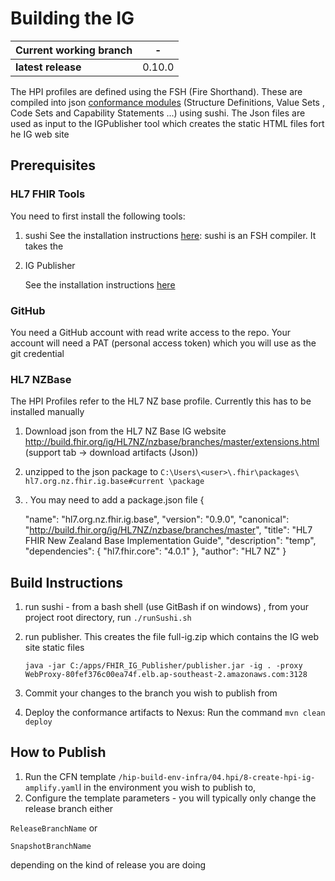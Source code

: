 # Building the IG



| Current working branch | - |
| ---------------------- | ------------ |
| **latest release**     | 0.10.0         |



The HPI profiles are defined using the FSH (Fire Shorthand).  These are compiled into json [conformance modules](https://hl7.org/fhir/R4/conformance-module.html#:~:text=The%20Conformance%20Module%20represents%20metadata,used%20to%20create%20derived%20specifications.) (Structure Definitions, Value Sets , Code Sets and Capability Statements ...)  using sushi.  The Json files are used as input  to the IGPublisher tool which creates the static HTML files fort he IG web site

Prerequisites
-----------------
### HL7 FHIR Tools

You need to first  install the following tools:

1. sushi 
   See the installation instructions [here](http://hl7.org/fhir/uv/shorthand/2020May/tutorial.html):
   sushi is an FSH compiler. It takes the 

2. IG Publisher

   See the installation instructions [here](https://confluence.hl7.org/display/FHIR/IG+Publisher+Documentation)


### GitHub

You need a GitHub account with read write access to the repo.
Your account will need a PAT (personal access token) which you will use as the git credential




### HL7 NZBase

The HPI Profiles refer  to the HL7 NZ base profile. Currently this has to be installed manually

1. Download json from the HL7 NZ Base  IG website
   http://build.fhir.org/ig/HL7NZ/nzbase/branches/master/extensions.html
   (support tab -> download artifacts (Json))

2. unzipped to the json package to 
   `C:\Users\<user>\.fhir\packages\ hl7.org.nz.fhir.ig.base#current \package` 

3. . You may need to add a package.json file {

   	"name": "hl7.org.nz.fhir.ig.base",
   	"version": "0.9.0",
   	"canonical": "http://build.fhir.org/ig/HL7NZ/nzbase/branches/master",
   	"title": "HL7 FHIR New Zealand Base Implementation Guide",
   	"description": "temp",
   	"dependencies": {
   		"hl7.fhir.core": "4.0.1"
   	},
   	"author": "HL7 NZ"
   }

## Build Instructions

1. run sushi - from a bash shell (use GitBash if on windows) , from your project root directory, run
   `./runSushi.sh`

2. run publisher. This creates the file  full-ig.zip which contains the IG web site static files

   `java -jar C:/apps/FHIR_IG_Publisher/publisher.jar -ig . -proxy WebProxy-80fef376c00ea74f.elb.ap-southeast-2.amazonaws.com:3128`

3. Commit your  changes to the branch you wish to publish from 

4. Deploy the conformance artifacts to Nexus: Run the command 
   `mvn clean deploy`



How to Publish
----------------
1. Run the CFN template `/hip-build-env-infra/04.hpi/8-create-hpi-ig-amplify.yaml`l in the environment you wish to publish to,
2. Configure the template parameters - you will typically only change the release branch either

`ReleaseBranchName` or

`SnapshotBranchName`

 depending on the kind of release you are doing



